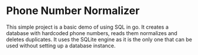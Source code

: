 # Phone Number Normalizer

This simple project is a basic demo of using SQL in go.
It creates a database with hardcoded phone numbers, reads them normalizes and deletes duplicates.
It uses the SQLite engine as it is the only one that can be used without setting up a database instance.